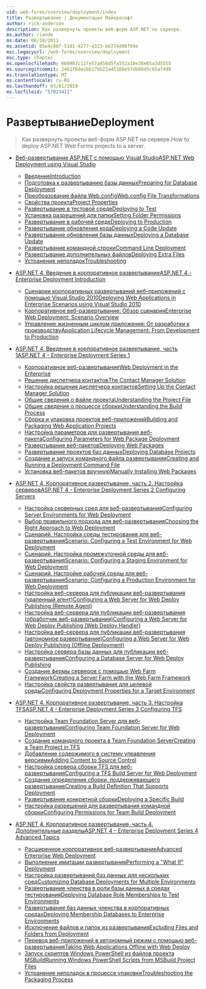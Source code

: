 ```yaml
---
uid: web-forms/overview/deployment/index
title: Развертывание | Документация Майкрософт
author: rick-anderson
description: Как развернуть проекты веб-форм ASP.NET на сервере.
ms.author: riande
ms.date: 08/18/2011
ms.assetid: 05e4c88f-5101-4277-a323-b6774d98f69e
msc.legacyurl: /web-forms/overview/deployment
msc.type: chapter
ms.openlocfilehash: 660987c11fe57a858d5fa552a10e38e65a3d5555
ms.sourcegitcommit: 24b1f6decbb17bb22a45166e5fdb0845c65af498
ms.translationtype: MT
ms.contentlocale: ru-RU
ms.lasthandoff: 03/01/2019
ms.locfileid: "57023411"
---
```

<a name="deployment"></a><span data-ttu-id="91091-103">Развертывание</span><span class="sxs-lookup"><span data-stu-id="91091-103">Deployment</span></span>
====================
> <span data-ttu-id="91091-104">Как развернуть проекты веб-форм ASP.NET на сервере.</span><span class="sxs-lookup"><span data-stu-id="91091-104">How to deploy ASP.NET Web Forms projects to a server.</span></span>


- [<span data-ttu-id="91091-105">Веб-развертывание ASP.NET с помощью Visual Studio</span><span class="sxs-lookup"><span data-stu-id="91091-105">ASP.NET Web Deployment using Visual Studio</span></span>](visual-studio-web-deployment/index.md)

    - [<span data-ttu-id="91091-106">Введение</span><span class="sxs-lookup"><span data-stu-id="91091-106">Introduction</span></span>](visual-studio-web-deployment/introduction.md)
    - [<span data-ttu-id="91091-107">Подготовка к развертыванию базы данных</span><span class="sxs-lookup"><span data-stu-id="91091-107">Preparing for Database Deployment</span></span>](visual-studio-web-deployment/preparing-databases.md)
    - [<span data-ttu-id="91091-108">Преобразования файла Web.config</span><span class="sxs-lookup"><span data-stu-id="91091-108">Web.config File Transformations</span></span>](visual-studio-web-deployment/web-config-transformations.md)
    - [<span data-ttu-id="91091-109">Свойства проекта</span><span class="sxs-lookup"><span data-stu-id="91091-109">Project Properties</span></span>](visual-studio-web-deployment/project-properties.md)
    - [<span data-ttu-id="91091-110">Развертывание в тестовой среде</span><span class="sxs-lookup"><span data-stu-id="91091-110">Deploying to Test</span></span>](visual-studio-web-deployment/deploying-to-iis.md)
    - [<span data-ttu-id="91091-111">Установка разрешений для папки</span><span class="sxs-lookup"><span data-stu-id="91091-111">Setting Folder Permissions</span></span>](visual-studio-web-deployment/setting-folder-permissions.md)
    - [<span data-ttu-id="91091-112">Развертывание в рабочей среде</span><span class="sxs-lookup"><span data-stu-id="91091-112">Deploying to Production</span></span>](visual-studio-web-deployment/deploying-to-production.md)
    - [<span data-ttu-id="91091-113">Развертывание обновления кода</span><span class="sxs-lookup"><span data-stu-id="91091-113">Deploying a Code Update</span></span>](visual-studio-web-deployment/deploying-a-code-update.md)
    - [<span data-ttu-id="91091-114">Развертывание обновления базы данных</span><span class="sxs-lookup"><span data-stu-id="91091-114">Deploying a Database Update</span></span>](visual-studio-web-deployment/deploying-a-database-update.md)
    - [<span data-ttu-id="91091-115">Развертывание командной строки</span><span class="sxs-lookup"><span data-stu-id="91091-115">Command Line Deployment</span></span>](visual-studio-web-deployment/command-line-deployment.md)
    - [<span data-ttu-id="91091-116">Развертывание дополнительных файлов</span><span class="sxs-lookup"><span data-stu-id="91091-116">Deploying Extra Files</span></span>](visual-studio-web-deployment/deploying-extra-files.md)
    - [<span data-ttu-id="91091-117">Устранение неполадок</span><span class="sxs-lookup"><span data-stu-id="91091-117">Troubleshooting</span></span>](visual-studio-web-deployment/troubleshooting.md)
- [<span data-ttu-id="91091-118">ASP.NET 4. Введение в корпоративное развертывание</span><span class="sxs-lookup"><span data-stu-id="91091-118">ASP.NET 4 - Enterprise Deployment Introduction</span></span>](deploying-web-applications-in-enterprise-scenarios/index.md)

    - [<span data-ttu-id="91091-119">Сценарии корпоративных развертываний веб-приложений с помощью Visual Studio 2010</span><span class="sxs-lookup"><span data-stu-id="91091-119">Deploying Web Applications in Enterprise Scenarios using Visual Studio 2010</span></span>](deploying-web-applications-in-enterprise-scenarios/deploying-web-applications-in-enterprise-scenarios.md)
    - [<span data-ttu-id="91091-120">Корпоративное веб-развертывание: Обзор сценария</span><span class="sxs-lookup"><span data-stu-id="91091-120">Enterprise Web Deployment: Scenario Overview</span></span>](deploying-web-applications-in-enterprise-scenarios/enterprise-web-deployment-scenario-overview.md)
    - [<span data-ttu-id="91091-121">Управление жизненным циклом приложения: От разработки к производству</span><span class="sxs-lookup"><span data-stu-id="91091-121">Application Lifecycle Management: From Development to Production</span></span>](deploying-web-applications-in-enterprise-scenarios/application-lifecycle-management-from-development-to-production.md)
- [<span data-ttu-id="91091-122">ASP.NET 4. Введение в корпоративное развертывание, часть 1</span><span class="sxs-lookup"><span data-stu-id="91091-122">ASP.NET 4 - Enterprise Deployment Series 1</span></span>](web-deployment-in-the-enterprise/index.md)

    - [<span data-ttu-id="91091-123">Корпоративное веб-развертывание</span><span class="sxs-lookup"><span data-stu-id="91091-123">Web Deployment in the Enterprise</span></span>](web-deployment-in-the-enterprise/web-deployment-in-the-enterprise.md)
    - [<span data-ttu-id="91091-124">Решение диспетчера контактов</span><span class="sxs-lookup"><span data-stu-id="91091-124">The Contact Manager Solution</span></span>](web-deployment-in-the-enterprise/the-contact-manager-solution.md)
    - [<span data-ttu-id="91091-125">Настройка решения диспетчера контактов</span><span class="sxs-lookup"><span data-stu-id="91091-125">Setting Up the Contact Manager Solution</span></span>](web-deployment-in-the-enterprise/setting-up-the-contact-manager-solution.md)
    - [<span data-ttu-id="91091-126">Общие сведения о файле проекта</span><span class="sxs-lookup"><span data-stu-id="91091-126">Understanding the Project File</span></span>](web-deployment-in-the-enterprise/understanding-the-project-file.md)
    - [<span data-ttu-id="91091-127">Общие сведения о процессе сборки</span><span class="sxs-lookup"><span data-stu-id="91091-127">Understanding the Build Process</span></span>](web-deployment-in-the-enterprise/understanding-the-build-process.md)
    - [<span data-ttu-id="91091-128">Сборка и упаковка проектов веб-приложений</span><span class="sxs-lookup"><span data-stu-id="91091-128">Building and Packaging Web Application Projects</span></span>](web-deployment-in-the-enterprise/building-and-packaging-web-application-projects.md)
    - [<span data-ttu-id="91091-129">Настройка параметров для развертывания веб-пакета</span><span class="sxs-lookup"><span data-stu-id="91091-129">Configuring Parameters for Web Package Deployment</span></span>](web-deployment-in-the-enterprise/configuring-parameters-for-web-package-deployment.md)
    - [<span data-ttu-id="91091-130">Развертывание веб-пакетов</span><span class="sxs-lookup"><span data-stu-id="91091-130">Deploying Web Packages</span></span>](web-deployment-in-the-enterprise/deploying-web-packages.md)
    - [<span data-ttu-id="91091-131">Развертывание проектов баз данных</span><span class="sxs-lookup"><span data-stu-id="91091-131">Deploying Database Projects</span></span>](web-deployment-in-the-enterprise/deploying-database-projects.md)
    - [<span data-ttu-id="91091-132">Создание и запуск командного файла развертывания</span><span class="sxs-lookup"><span data-stu-id="91091-132">Creating and Running a Deployment Command File</span></span>](web-deployment-in-the-enterprise/creating-and-running-a-deployment-command-file.md)
    - [<span data-ttu-id="91091-133">Установка веб-пакетов вручную</span><span class="sxs-lookup"><span data-stu-id="91091-133">Manually Installing Web Packages</span></span>](web-deployment-in-the-enterprise/manually-installing-web-packages.md)
- [<span data-ttu-id="91091-134">ASP.NET 4. Корпоративное развертывание, часть 2. Настройка серверов</span><span class="sxs-lookup"><span data-stu-id="91091-134">ASP.NET 4 - Enterprise Deployment Series 2 Configuring Servers</span></span>](configuring-server-environments-for-web-deployment/index.md)

    - [<span data-ttu-id="91091-135">Настройка серверных сред для веб-развертывания</span><span class="sxs-lookup"><span data-stu-id="91091-135">Configuring Server Environments for Web Deployment</span></span>](configuring-server-environments-for-web-deployment/configuring-server-environments-for-web-deployment.md)
    - [<span data-ttu-id="91091-136">Выбор правильного подхода для веб-развертывания</span><span class="sxs-lookup"><span data-stu-id="91091-136">Choosing the Right Approach to Web Deployment</span></span>](configuring-server-environments-for-web-deployment/choosing-the-right-approach-to-web-deployment.md)
    - [<span data-ttu-id="91091-137">Сценарий. Настройка среды тестирования для веб-развертывания</span><span class="sxs-lookup"><span data-stu-id="91091-137">Scenario: Configuring a Test Environment for Web Deployment</span></span>](configuring-server-environments-for-web-deployment/scenario-configuring-a-test-environment-for-web-deployment.md)
    - [<span data-ttu-id="91091-138">Сценарий. Настройка промежуточной среды для веб-развертывания</span><span class="sxs-lookup"><span data-stu-id="91091-138">Scenario: Configuring a Staging Environment for Web Deployment</span></span>](configuring-server-environments-for-web-deployment/scenario-configuring-a-staging-environment-for-web-deployment.md)
    - [<span data-ttu-id="91091-139">Сценарий. Настройке рабочей среды для веб-развертывания</span><span class="sxs-lookup"><span data-stu-id="91091-139">Scenario: Configuring a Production Environment for Web Deployment</span></span>](configuring-server-environments-for-web-deployment/scenario-configuring-a-production-environment-for-web-deployment.md)
    - [<span data-ttu-id="91091-140">Настройка веб-сервера для публикации веб-развертывания (удаленный агент)</span><span class="sxs-lookup"><span data-stu-id="91091-140">Configuring a Web Server for Web Deploy Publishing (Remote Agent)</span></span>](configuring-server-environments-for-web-deployment/configuring-a-web-server-for-web-deploy-publishing-remote-agent.md)
    - [<span data-ttu-id="91091-141">Настройка веб-сервера для публикации веб-развертывания (обработчик веб-развертывания)</span><span class="sxs-lookup"><span data-stu-id="91091-141">Configuring a Web Server for Web Deploy Publishing (Web Deploy Handler)</span></span>](configuring-server-environments-for-web-deployment/configuring-a-web-server-for-web-deploy-publishing-web-deploy-handler.md)
    - [<span data-ttu-id="91091-142">Настройка веб-сервера для публикации веб-развертывания (автономное развертывание)</span><span class="sxs-lookup"><span data-stu-id="91091-142">Configuring a Web Server for Web Deploy Publishing (Offline Deployment)</span></span>](configuring-server-environments-for-web-deployment/configuring-a-web-server-for-web-deploy-publishing-offline-deployment.md)
    - [<span data-ttu-id="91091-143">Настройка сервера базы данных для публикации веб-развертывания</span><span class="sxs-lookup"><span data-stu-id="91091-143">Configuring a Database Server for Web Deploy Publishing</span></span>](configuring-server-environments-for-web-deployment/configuring-a-database-server-for-web-deploy-publishing.md)
    - [<span data-ttu-id="91091-144">Создание фермы серверов с помощью Web Farm Framework</span><span class="sxs-lookup"><span data-stu-id="91091-144">Creating a Server Farm with the Web Farm Framework</span></span>](configuring-server-environments-for-web-deployment/creating-a-server-farm-with-the-web-farm-framework.md)
    - [<span data-ttu-id="91091-145">Настройка свойств развертывания для целевой среды</span><span class="sxs-lookup"><span data-stu-id="91091-145">Configuring Deployment Properties for a Target Environment</span></span>](configuring-server-environments-for-web-deployment/configuring-deployment-properties-for-a-target-environment.md)
- [<span data-ttu-id="91091-146">ASP.NET 4. Корпоративное развертывание, часть 3. Настройка TFS</span><span class="sxs-lookup"><span data-stu-id="91091-146">ASP.NET 4 - Enterprise Deployment Series 3 Configuring TFS</span></span>](configuring-team-foundation-server-for-web-deployment/index.md)

    - [<span data-ttu-id="91091-147">Настройка Team Foundation Server для веб-развертывания</span><span class="sxs-lookup"><span data-stu-id="91091-147">Configuring Team Foundation Server for Web Deployment</span></span>](configuring-team-foundation-server-for-web-deployment/configuring-team-foundation-server-for-web-deployment.md)
    - [<span data-ttu-id="91091-148">Создание командного проекта в Team Foundation Server</span><span class="sxs-lookup"><span data-stu-id="91091-148">Creating a Team Project in TFS</span></span>](configuring-team-foundation-server-for-web-deployment/creating-a-team-project-in-tfs.md)
    - [<span data-ttu-id="91091-149">Добавление содержимого в систему управления версиями</span><span class="sxs-lookup"><span data-stu-id="91091-149">Adding Content to Source Control</span></span>](configuring-team-foundation-server-for-web-deployment/adding-content-to-source-control.md)
    - [<span data-ttu-id="91091-150">Настройка сервера сборки TFS для веб-развертывания</span><span class="sxs-lookup"><span data-stu-id="91091-150">Configuring a TFS Build Server for Web Deployment</span></span>](configuring-team-foundation-server-for-web-deployment/configuring-a-tfs-build-server-for-web-deployment.md)
    - [<span data-ttu-id="91091-151">Создание определения сборки, поддерживающего развертывание</span><span class="sxs-lookup"><span data-stu-id="91091-151">Creating a Build Definition That Supports Deployment</span></span>](configuring-team-foundation-server-for-web-deployment/creating-a-build-definition-that-supports-deployment.md)
    - [<span data-ttu-id="91091-152">Развертывание конкретной сборки</span><span class="sxs-lookup"><span data-stu-id="91091-152">Deploying a Specific Build</span></span>](configuring-team-foundation-server-for-web-deployment/deploying-a-specific-build.md)
    - [<span data-ttu-id="91091-153">Настройка разрешений для развертывания командной сборки</span><span class="sxs-lookup"><span data-stu-id="91091-153">Configuring Permissions for Team Build Deployment</span></span>](configuring-team-foundation-server-for-web-deployment/configuring-permissions-for-team-build-deployment.md)
- [<span data-ttu-id="91091-154">ASP.NET 4. Корпоративное развертывание, часть 4. Дополнительные разделы</span><span class="sxs-lookup"><span data-stu-id="91091-154">ASP.NET 4 - Enterprise Deployment Series 4 Advanced Topics</span></span>](advanced-enterprise-web-deployment/index.md)

    - [<span data-ttu-id="91091-155">Расширенное корпоративное веб-развертывание</span><span class="sxs-lookup"><span data-stu-id="91091-155">Advanced Enterprise Web Deployment</span></span>](advanced-enterprise-web-deployment/advanced-enterprise-web-deployment.md)
    - [<span data-ttu-id="91091-156">Выполнение имитации развертывания</span><span class="sxs-lookup"><span data-stu-id="91091-156">Performing a "What If" Deployment</span></span>](advanced-enterprise-web-deployment/performing-a-what-if-deployment.md)
    - [<span data-ttu-id="91091-157">Настройка развертываний баз данных для нескольких сред</span><span class="sxs-lookup"><span data-stu-id="91091-157">Customizing Database Deployments for Multiple Environments</span></span>](advanced-enterprise-web-deployment/customizing-database-deployments-for-multiple-environments.md)
    - [<span data-ttu-id="91091-158">Развертывание членства в роли базы данных в средах тестирования</span><span class="sxs-lookup"><span data-stu-id="91091-158">Deploying Database Role Memberships to Test Environments</span></span>](advanced-enterprise-web-deployment/deploying-database-role-memberships-to-test-environments.md)
    - [<span data-ttu-id="91091-159">Развертывание баз данных членства в корпоративных средах</span><span class="sxs-lookup"><span data-stu-id="91091-159">Deploying Membership Databases to Enterprise Environments</span></span>](advanced-enterprise-web-deployment/deploying-membership-databases-to-enterprise-environments.md)
    - [<span data-ttu-id="91091-160">Исключение файлов и папок из развертывания</span><span class="sxs-lookup"><span data-stu-id="91091-160">Excluding Files and Folders from Deployment</span></span>](advanced-enterprise-web-deployment/excluding-files-and-folders-from-deployment.md)
    - [<span data-ttu-id="91091-161">Перевод веб-приложений в автономный режим с помощью веб-развертывания</span><span class="sxs-lookup"><span data-stu-id="91091-161">Taking Web Applications Offline with Web Deploy</span></span>](advanced-enterprise-web-deployment/taking-web-applications-offline-with-web-deploy.md)
    - [<span data-ttu-id="91091-162">Запуск скриптов Windows PowerShell из файлов проекта MSBuild</span><span class="sxs-lookup"><span data-stu-id="91091-162">Running Windows PowerShell Scripts from MSBuild Project Files</span></span>](advanced-enterprise-web-deployment/running-windows-powershell-scripts-from-msbuild-project-files.md)
    - [<span data-ttu-id="91091-163">Устранение неполадок в процессе упаковки</span><span class="sxs-lookup"><span data-stu-id="91091-163">Troubleshooting the Packaging Process</span></span>](advanced-enterprise-web-deployment/troubleshooting-the-packaging-process.md)

